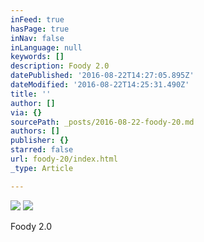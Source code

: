 ```yaml
---
inFeed: true
hasPage: true
inNav: false
inLanguage: null
keywords: []
description: Foody 2.0
datePublished: '2016-08-22T14:27:05.895Z'
dateModified: '2016-08-22T14:25:31.490Z'
title: ''
author: []
via: {}
sourcePath: _posts/2016-08-22-foody-20.md
authors: []
publisher: {}
starred: false
url: foody-20/index.html
_type: Article

---
```

![](https://the-grid-user-content.s3-us-west-2.amazonaws.com/443aba4e-4f84-4832-af1c-091bcfe80e3d.jpg)
![](https://the-grid-user-content.s3-us-west-2.amazonaws.com/db718dd8-8915-472b-a8b2-9faf3b1b74e5.jpg)

Foody 2.0